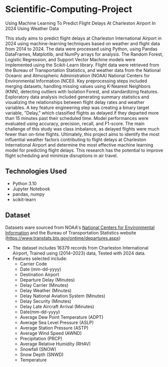 # Scientific-Computing-Project
Using Machine Learning  To Predict Flight Delays At Charleston Airport In 2024 Using Weather Data

This study aims to predict flight delays at Charleston International Airport in 2024 using machine-learning techniques based on weather and flight data from 2014 to 2024. The data were processed using Python, using Pandas DataFrames, Matplotlib, and NumPy arrays for analysis. The Random Forest, Logistic Regression, and Support Vector Machine models were implemented using the Scikit-Learn library. Flight data were retrieved from the Bureau of Transportation Statistics, and weather data from the National Oceanic and Atmospheric Administration (NOAA) National Centers for Environmental Information (NCEI).
Key preprocessing steps included merging datasets, handling missing values using K-Nearest Neighbors (KNN), detecting outliers with Isolation Forest, and standardizing features. Exploratory data analysis included generating summary statistics and visualizing the relationships between flight delay rates and weather variables. 
A key feature engineering step was creating a binary target variable, "Delay," which classified flights as delayed if they departed more than 15 minutes past their scheduled time. Model performances were evaluated using accuracy, precision, recall, and F1-score. The main challenge of this study was class imbalance, as delayed flights were much fewer than on-time flights.
 Ultimately, this project aims to identify the most influential weather factors contributing to flight delays at Charleston International Airport and determine the most effective machine learning model for predicting flight delays. This research has the potential to improve flight scheduling and minimize disruptions in air travel. 

## Technologies Used

- Python 3.10
- Jupyter Notebook
- pandas, numpy
- scikit-learn
  
## Dataset

Datasets ware sourced from NOAA's [National Centers for Environmental Information](https://www.ncei.noaa.gov/access/search/data-search/daily-summaries) and the Bureau of Transportation Statistics website (https://www.transtats.bts.gov/ontime/departures.aspx) 

- The dataset includes 16379 records from Charleston International Airport, Trained using (2014–2023) data, Tested with 2024 data.
- Features selected include:
  - Carrier Code
  - Date (mm-dd-yyyy)
  - Destination Airport
  - Departure Delay (Minutes)
  - Delay Carrier (Minutes)
  - Delay Weather (Minutes)
  - Delay National Aviation System (Minutes)
  - Delay Security (Minutes)
  - Delay Late Aircraft Arrival (Minutes)
  - Date(mm-dd-yyyy)
  - Average Dew Point Temperature (ADPT)
  - Average Sea Level Pressure (ASLP)
  - Average Station Pressure (ASTP)
  - Average Wind Speed (AWND)
  - Precipitation (PRCP)
  - Average Relative Humidity (RHAV)
  - Snowfall (SNOW)
  - Snow Depth (SNWD)
  - Temperature

